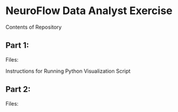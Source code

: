 # NeuroFlow Data Analyst Exercise

Contents of Repository

## Part 1:
Files:

Instructions for Running Python Visualization Script

## Part 2:
Files:

